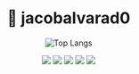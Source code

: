 <h1 align="center">👋 jacobalvarad0</h1>

<div align="center">

![Top Langs](https://github-readme-stats.vercel.app/api/top-langs/?username=jacobalvarad0&layout=compact)

</div>

<div align="center">

  <img src="https://img.shields.io/badge/kubernetes-%23326ce5.svg?style=for-the-badge&logo=kubernetes&logoColor=white"></a>
  <a href="www.linkedin.com/in/jacobsalvarado"><img src="https://img.shields.io/badge/LinkedIn-0077B5?style=for-the-badge&logo=linkedin&logoColor=white"></a>
  <a href="https://instagram.com/jacobalvarad0"><img src="https://img.shields.io/badge/Instagram-E4405F?style=for-the-badge&logo=instagram&logoColor=white"></a>
  <a href="https://discord.com/users/130020642392113152"><img src="https://img.shields.io/badge/Discord-7289DA?style=for-the-badge&logo=discord&logoColor=white"></a>
  <a href="https://github.com/antonkomarev/github-profile-views-counter"><img src="https://komarev.com/ghpvc/?username=jacobalvarad0&color=grey&style=for-the-badge"></a>
</div>
